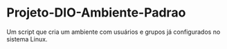 # Projeto-DIO-Ambiente-Padrao
Um script que cria um ambiente com usuários e grupos já configurados no sistema Linux. 
